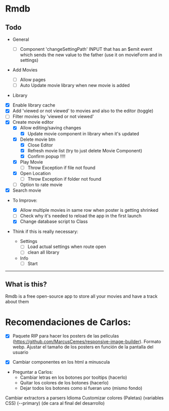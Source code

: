 # Rmdb

## Todo

- General

  - [ ] Component 'changeSettingPath' INPUT that has an \$emit event which sends the new value to the father (use it on movieForm and in settings)

- Add Movies

  - [ ] Allow pages
  - [ ] Auto Update movie library when new movie is added

- Library

* [x] Enable library cache
* [x] Add 'viewed or not viewed' to movies and also to the editor (toggle)
* [ ] Filter movies by 'viewed or not viewed'
* [x] Create movie editor
  - [x] Allow editing/saving changes
    - [x] Update movie component in library when it's updated
  - [x] Delete movie btn
    - [x] Close Editor
    - [x] Refresh movie list (try to just delete Movie Component)
    - [x] Confirm popup !!!!
  - [x] Play Movie
    - [ ] Throw Exception if file not found
  - [x] Open Location
    - [ ] Throw Exception if folder not found
  - [ ] Option to rate movie
* [x] Search movie
* To Improve:

  - [x] Allow multiple movies in same row when poster is getting shrinked
  - [ ] Check why it's needed to reload the app in the first launch
  - [x] Change database script to Class

* Think if this is really necessary:

  - Settings
    - [ ] Load actual settings when route open
    - [ ] clean all library
  - Info
    - [ ] Start

---

## What is this?

Rmdb is a free open-source app to store all your movies and have a track about them

# Recomendaciones de Carlos:

- [x] Paquete RIP para hacer los posters de las películas (https://github.com/MarcusCemes/responsive-image-builder). Formato webp. Ajustar el tamaño de los posters en función de la pantalla del usuario

<picture>
  <source src="assets/image_xs.webp">
 <source src="assets/image_xs.png">
</picture>

<source media="min XXX & max XX" src="assets/image_xs.webp">

- [x] Cambiar componentes en los html a minuscula

* Preguntar a Carlos:
  - Cambiar letras en los botones por tooltips (hacerlo)
  - Quitar los colores de los botones (hacerlo)
  - Dejar todos los botones como si fueran uno (mismo fondo)

Cambiar extractors a parsers
Idioma
Customizar colores (Paletas) (variables CSS) (--primary) (de cara al final del desarrollo)
